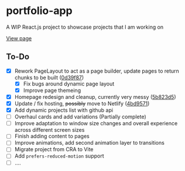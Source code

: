 # portfolio-app

A WIP React.js project to showcase projects that I am working on

[View page](https://ee-portfolio-app.netlify.app/)

## To-Do

- [x] Rework PageLayout to act as a page builder, update pages to return chunks to be built ([0d39f87](https://github.com/ethanernst/portfolio-app/commit/0d39f8795c678608f5d5590d102119a9a937a6fe))
  - [x] Fix bugs around dynamic page layout
  - [x] Improve page themeing
- [x] Homepage redesign and cleanup, currently very messy ([5b823d5](https://github.com/ethanernst/portfolio-app/commit/5b823d58bb068f910e7693508c7808083007082c))
- [x] Update / fix hosting, ~~possibly~~ move to Netlify ([4bd9571](https://github.com/ethanernst/portfolio-app/commit/4bd95714e8060f68211cf5b7ec24968dafac7b86))
- [x] Add dynamic projects list with github api
- [ ] Overhaul cards and add variations (Partially complete)
- [ ] Improve adaptation to window size changes and overall experience across different screen sizes
- [ ] Finish adding content to pages
- [ ] Improve animations, add second animation layer to transitions
- [ ] Migrate project from CRA to Vite
- [ ] Add `prefers-reduced-motion` support
- [ ] ....
